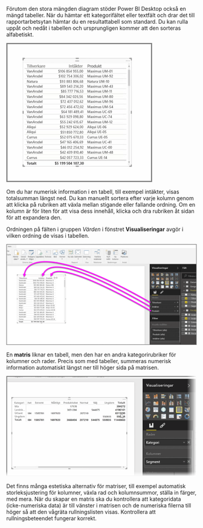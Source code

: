 Förutom den stora mängden diagram stöder Power BI Desktop också en mängd tabeller. När du hämtar ett kategorifältet eller textfält och drar det till rapportarbetsytan hämtar du en resultattabell som standard. Du kan rulla uppåt och nedåt i tabellen och ursprungligen kommer att den sorteras alfabetiskt.

![](media/3-6-create-tables-matrixes/3-6_1.png)

Om du har numerisk information i en tabell, till exempel intäkter, visas totalsumman längst ned. Du kan manuellt sortera efter varje kolumn genom att klicka på rubriken att växla mellan stigande eller fallande ordning. Om en kolumn är för liten för att visa dess innehåll, klicka och dra rubriken åt sidan för att expandera den.

Ordningen på fälten i gruppen *Värden* i fönstret **Visualiseringar** avgör i vilken ordning de visas i tabellen.

![](media/3-6-create-tables-matrixes/3-6_2.png)

En **matris** liknar en tabell, men den har en andra kategorirubriker för kolumner och rader. Precis som med tabeller, summeras numerisk information automatiskt längst ner till höger sida på matrisen.

![](media/3-6-create-tables-matrixes/3-6_3.png)

Det finns många estetiska alternativ för matriser, till exempel automatisk storleksjustering för kolumner, växla rad och kolumnsummor, ställa in färger, med mera. När du skapar en matris ska du kontrollera att kategoridata (icke-numeriska data) är till vänster i matrisen och de numeriska filerna till höger så att den vågräta rullningslisten visas. Kontrollera att rullningsbeteendet fungerar korrekt.

